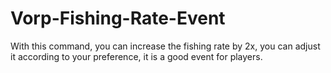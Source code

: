 # Vorp-Fishing-Rate-Event
With this command, you can increase the fishing rate by 2x, you can adjust it according to your preference, it is a good event for players.
